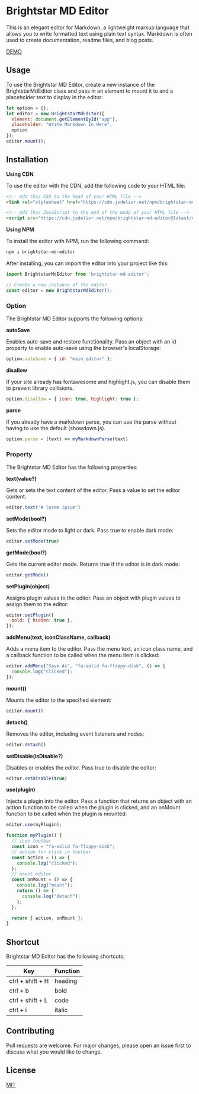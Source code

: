 # Brightstar MD Editor

This is an elegant editor for Markdown, a lightweight markup language that allows you to write formatted text using plain text syntax. Markdown is often used to create documentation, readme files, and blog posts.

[DEMO](https://ferdiansyah0611.github.io/brightstar-md-editor)

## Usage

To use the Brightstar MD Editor, create a new instance of the BrightstarMdEditor class and pass in an element to mount it to and a placeholder text to display in the editor:

```javascript
let option = {};
let editor = new BrightstarMdEditor({
  element: document.getElementById("app"),
  placeholder: "Write Markdown In Here",
  option
});
editor.mount();
```

## Installation

**Using CDN**

To use the editor with the CDN, add the following code to your HTML file:

```html
<!-- Add this CSS to the head of your HTML file -->
<link rel="stylesheet" href="https://cdn.jsdelivr.net/npm/brightstar-md-editor@latest/dist/assets/index.css" />

<!-- Add this JavaScript to the end of the body of your HTML file -->
<script src="https://cdn.jsdelivr.net/npm/brightstar-md-editor@latest/dist/assets/index.js"></script>
```

**Using NPM**

To install the editor with NPM, run the following command:

```bash
npm i brightstar-md-editor
```

After installing, you can import the editor into your project like this:

```javascript
import BrightstarMdEditor from 'brightstar-md-editor';

// Create a new instance of the editor
const editor = new BrightstarMdEditor();
```

### Option

The Brightstar MD Editor supports the following options:

**autoSave**

Enables auto-save and restore functionality. Pass an object with an id property to enable auto-save using the browser's localStorage:

```javascript
option.autoSave = { id: "main_editor" };
```

**disallow**

If your site already has fontawesome and highlight.js, you can disable them to prevent library collisions.

```javascript
option.disallow = { icon: true, highlight: true };
```

**parse**

If you already have a markdown parse, you can use the parse without having to use the default (showdown.js).

```javascript
option.parse = (text) => myMarkdownParse(text)
```

### Property

The Brightstar MD Editor has the following properties:

**text(value?)**

Gets or sets the text content of the editor. Pass a value to set the editor content:

```javascript
editor.text("# lorem ipsum")
```

**setMode(bool?)**

Sets the editor mode to light or dark. Pass true to enable dark mode:

```javascript
editor.setMode(true)
```

**getMode(bool?)**

Gets the current editor mode. Returns true if the editor is in dark mode:

```javascript
editor.getMode()
```

**setPlugin(object)**

Assigns plugin values to the editor. Pass an object with plugin values to assign them to the editor:

```javascript
editor.setPlugin({
  bold: { hidden: true },
});
```

**addMenu(text, iconClassName, callback)**

Adds a menu item to the editor. Pass the menu text, an icon class name, and a callback function to be called when the menu item is clicked:

```javascript
editor.addMenu("Save As", "fa-solid fa-floppy-disk", () => {
  console.log("clicked");
});
```

**mount()**

Mounts the editor to the specified element:

```javascript
editor.mount()
```

**detach()**

Removes the editor, including event listeners and nodes:

```javascript
editor.detach()
```

**setDisable(isDisable?)**

Disables or enables the editor. Pass true to disable the editor:

```javascript
editor.setDisable(true)
```

**use(plugin)**

Injects a plugin into the editor. Pass a function that returns an object with an action function to be called when the plugin is clicked, and an onMount function to be called when the plugin is mounted:

```javascript
editor.use(myPlugin);

function myPlugin() {
  // icon toolbar
  const icon = "fa-solid fa-floppy-disk";
  // action for click in toolbar
  const action = () => {
    console.log("clicked");
  };
  // mount editor
  const onMount = () => {
    console.log("mount");
    return () => {
      console.log("detach");
    };
  };

  return { action, onMount };
}
```

## Shortcut

Brightstar MD Editor has the following shortcuts:

| Key | Function |
| ----------- | ----------- |
| ctrl + shift + H | heading |
| ctrl + b | bold |
| ctrl + shift + L | code |
| ctrl + i | italic |


## Contributing

Pull requests are welcome. For major changes, please open an issue first
to discuss what you would like to change.

## License

[MIT](https://choosealicense.com/licenses/mit/)
